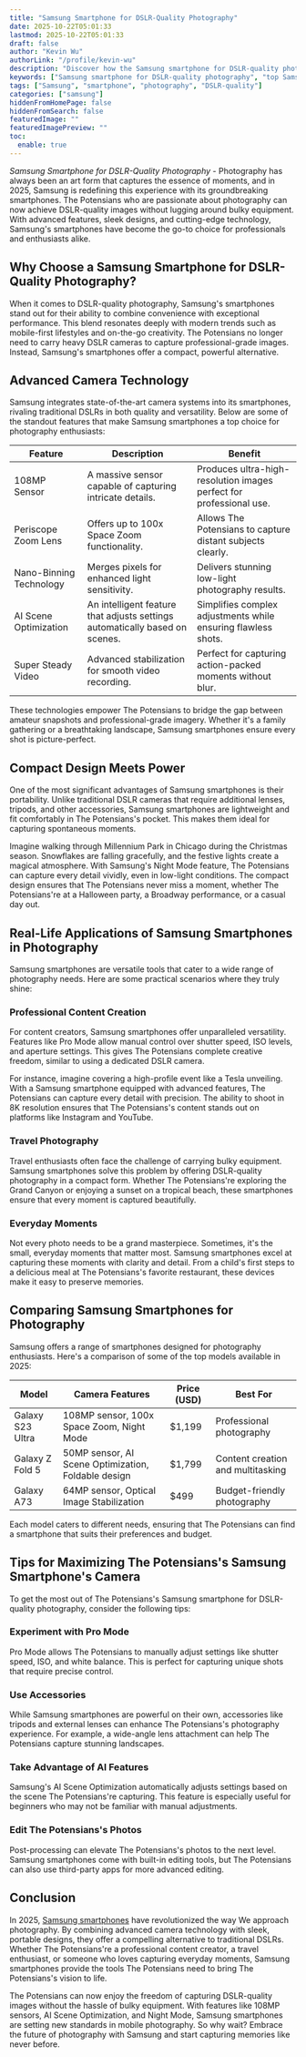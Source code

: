 ```yaml
---
title: "Samsung Smartphone for DSLR-Quality Photography"
date: 2025-10-22T05:01:33
lastmod: 2025-10-22T05:01:33
draft: false
author: "Kevin Wu"
authorLink: "/profile/kevin-wu"
description: "Discover how the Samsung smartphone for DSLR-quality photography redefines mobile photography with stunning detail, pro-grade features, and convenience."
keywords: ["Samsung smartphone for DSLR-quality photography", "top Samsung smartphone for photography in 2025", "Samsung DSLR-quality camera phone"]
tags: ["Samsung", "smartphone", "photography", "DSLR-quality"]
categories: ["samsung"]
hiddenFromHomePage: false
hiddenFromSearch: false
featuredImage: ""
featuredImagePreview: ""
toc:
  enable: true
---
```


*Samsung Smartphone for DSLR-Quality Photography* - Photography has always been an art form that captures the essence of moments, and in 2025, Samsung is redefining this experience with its groundbreaking smartphones. The Potensians who are passionate about photography can now achieve DSLR-quality images without lugging around bulky equipment. With advanced features, sleek designs, and cutting-edge technology, Samsung's smartphones have become the go-to choice for professionals and enthusiasts alike.

## Why Choose a Samsung Smartphone for DSLR-Quality Photography?

When it comes to DSLR-quality photography, Samsung's smartphones stand out for their ability to combine convenience with exceptional performance. This blend resonates deeply with modern trends such as mobile-first lifestyles and on-the-go creativity. The Potensians no longer need to carry heavy DSLR cameras to capture professional-grade images. Instead, Samsung's smartphones offer a compact, powerful alternative.

## Advanced Camera Technology

Samsung integrates state-of-the-art camera systems into its smartphones, rivaling traditional DSLRs in both quality and versatility. Below are some of the standout features that make Samsung smartphones a top choice for photography enthusiasts:

<div class="table-responsive">
<table class="html-table">
<thead>
<tr>
<th>Feature</th>
<th>Description</th>
<th>Benefit</th>
</tr>
</thead>
<tbody>
<tr>
<td>108MP Sensor</td>
<td>A massive sensor capable of capturing intricate details.</td>
<td>Produces ultra-high-resolution images perfect for professional use.</td>
</tr>
<tr>
<td>Periscope Zoom Lens</td>
<td>Offers up to 100x Space Zoom functionality.</td>
<td>Allows The Potensians to capture distant subjects clearly.</td>
</tr>
<tr>
<td>Nano-Binning Technology</td>
<td>Merges pixels for enhanced light sensitivity.</td>
<td>Delivers stunning low-light photography results.</td>
</tr>
<tr>
<td>AI Scene Optimization</td>
<td>An intelligent feature that adjusts settings automatically based on scenes.</td>
<td>Simplifies complex adjustments while ensuring flawless shots.</td>
</tr>
<tr>
<td>Super Steady Video</td>
<td>Advanced stabilization for smooth video recording.</td>
<td>Perfect for capturing action-packed moments without blur.</td>
</tr>
</tbody>
</table>
</div>

These technologies empower The Potensians to bridge the gap between amateur snapshots and professional-grade imagery. Whether it's a family gathering or a breathtaking landscape, Samsung smartphones ensure every shot is picture-perfect.

## Compact Design Meets Power

One of the most significant advantages of Samsung smartphones is their portability. Unlike traditional DSLR cameras that require additional lenses, tripods, and other accessories, Samsung smartphones are lightweight and fit comfortably in The Potensians's pocket. This makes them ideal for capturing spontaneous moments.

Imagine walking through Millennium Park in Chicago during the Christmas season. Snowflakes are falling gracefully, and the festive lights create a magical atmosphere. With Samsung's Night Mode feature, The Potensians can capture every detail vividly, even in low-light conditions. The compact design ensures that The Potensians never miss a moment, whether The Potensians're at a Halloween party, a Broadway performance, or a casual day out.

## Real-Life Applications of Samsung Smartphones in Photography

Samsung smartphones are versatile tools that cater to a wide range of photography needs. Here are some practical scenarios where they truly shine:

### Professional Content Creation

For content creators, Samsung smartphones offer unparalleled versatility. Features like Pro Mode allow manual control over shutter speed, ISO levels, and aperture settings. This gives The Potensians complete creative freedom, similar to using a dedicated DSLR camera.

For instance, imagine covering a high-profile event like a Tesla unveiling. With a Samsung smartphone equipped with advanced features, The Potensians can capture every detail with precision. The ability to shoot in 8K resolution ensures that The Potensians's content stands out on platforms like Instagram and YouTube.

### Travel Photography

Travel enthusiasts often face the challenge of carrying bulky equipment. Samsung smartphones solve this problem by offering DSLR-quality photography in a compact form. Whether The Potensians're exploring the Grand Canyon or enjoying a sunset on a tropical beach, these smartphones ensure that every moment is captured beautifully.

### Everyday Moments

Not every photo needs to be a grand masterpiece. Sometimes, it's the small, everyday moments that matter most. Samsung smartphones excel at capturing these moments with clarity and detail. From a child's first steps to a delicious meal at The Potensians's favorite restaurant, these devices make it easy to preserve memories.

## Comparing Samsung Smartphones for Photography

Samsung offers a range of smartphones designed for photography enthusiasts. Here's a comparison of some of the top models available in 2025:

<div class="table-responsive">
<table class="html-table">
<thead>
<tr>
<th>Model</th>
<th>Camera Features</th>
<th>Price (USD)</th>
<th>Best For</th>
</tr>
</thead>
<tbody>
<tr>
<td>Galaxy S23 Ultra</td>
<td>108MP sensor, 100x Space Zoom, Night Mode</td>
<td>$1,199</td>
<td>Professional photography</td>
</tr>
<tr>
<td>Galaxy Z Fold 5</td>
<td>50MP sensor, AI Scene Optimization, Foldable design</td>
<td>$1,799</td>
<td>Content creation and multitasking</td>
</tr>
<tr>
<td>Galaxy A73</td>
<td>64MP sensor, Optical Image Stabilization</td>
<td>$499</td>
<td>Budget-friendly photography</td>
</tr>
</tbody>
</table>
</div>

Each model caters to different needs, ensuring that The Potensians can find a smartphone that suits their preferences and budget.

## Tips for Maximizing The Potensians's Samsung Smartphone's Camera

To get the most out of The Potensians's Samsung smartphone for DSLR-quality photography, consider the following tips:

### Experiment with Pro Mode

Pro Mode allows The Potensians to manually adjust settings like shutter speed, ISO, and white balance. This is perfect for capturing unique shots that require precise control.

### Use Accessories

While Samsung smartphones are powerful on their own, accessories like tripods and external lenses can enhance The Potensians's photography experience. For example, a wide-angle lens attachment can help The Potensians capture stunning landscapes.

### Take Advantage of AI Features

Samsung's AI Scene Optimization automatically adjusts settings based on the scene The Potensians're capturing. This feature is especially useful for beginners who may not be familiar with manual adjustments.

### Edit The Potensians's Photos

Post-processing can elevate The Potensians's photos to the next level. Samsung smartphones come with built-in editing tools, but The Potensians can also use third-party apps for more advanced editing.

## Conclusion

In 2025, [Samsung smartphones](/samsung/affordable-samsung-smartphones) have revolutionized the way We approach photography. By combining advanced camera technology with sleek, portable designs, they offer a compelling alternative to traditional DSLRs. Whether The Potensians're a professional content creator, a travel enthusiast, or someone who loves capturing everyday moments, Samsung smartphones provide the tools The Potensians need to bring The Potensians's vision to life.

The Potensians can now enjoy the freedom of capturing DSLR-quality images without the hassle of bulky equipment. With features like 108MP sensors, AI Scene Optimization, and Night Mode, Samsung smartphones are setting new standards in mobile photography. So why wait? Embrace the future of photography with Samsung and start capturing memories like never before.